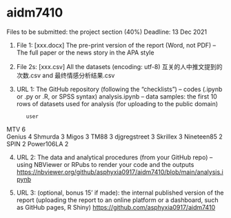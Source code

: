 # aidm7410
Files to be submitted: the project
section (40%)
Deadline: 13 Dec 2021
1. File 1: [xxx.docx] The pre-print version of the report (Word, not PDF)
– The full paper or the news story in the APA style

2. File 2s: [xxx.csv] All the datasets (encoding: utf-8)
互关的人中推文提到的次数.csv and 最终情感分析结果.csv

3. URL 1: The GitHub repository (following the “checklists”)
– codes (.ipynb or .py or .R, or SPSS syntax)
analysis.ipynb
– data samples: the first 10 rows of datasets used for analysis (for uploading to
the public domain)
	          
		  user
MTV	          6  
Genius	      4
Shmurda	      3
Migos         3
TM88	        3
djgregstreet	3
Skrillex	    3
Nineteen85	  2
SPIN	        2
Power106LA	  2

4. URL 2: The data and analytical procedures (from your GitHub repo)
– using NBViewer or RPubs to render your code and the outputs
https://nbviewer.org/github/asphyxia0917/aidm7410/blob/main/analysis.ipynb

5. URL 3: (optional, bonus 15’ if made): the internal published
version of the report (uploading the report to an online platform
or a dashboard, such as GitHub pages, R Shiny) 
https://github.com/asphyxia0917/aidm7410
